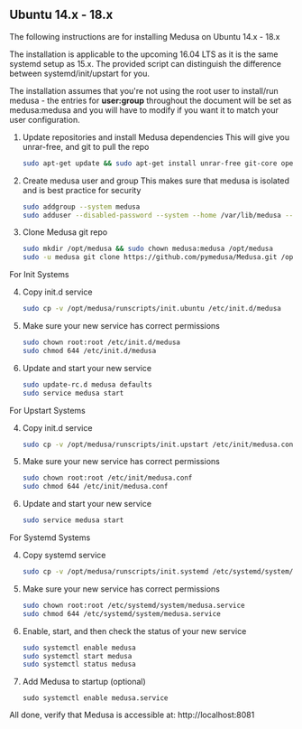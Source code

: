 ## Ubuntu 14.x - 18.x
The following instructions are for installing Medusa on Ubuntu 14.x - 18.x
 
The installation is applicable to the upcoming 16.04 LTS as it is the same systemd setup as 15.x. The provided script can distinguish the difference between systemd/init/upstart for you. 
 
The installation assumes that you're not using the root user to install/run medusa - the entries for **user:group** throughout the document will be set as medusa:medusa and you will have to modify if you want it to match your user configuration.

1. Update repositories and install Medusa dependencies
    This will give you unrar-free, and git to pull the repo
 
   ```bash
   sudo apt-get update && sudo apt-get install unrar-free git-core openssl libssl-dev python2.7 ffmpeg mediainfo
   ```

2. Create medusa user and group
    This makes sure that medusa is isolated and is best practice for security
   
    ```bash
    sudo addgroup --system medusa
    sudo adduser --disabled-password --system --home /var/lib/medusa --gecos "Medusa" --ingroup medusa medusa
    ```
   
3. Clone Medusa git repo
 
    ```bash
    sudo mkdir /opt/medusa && sudo chown medusa:medusa /opt/medusa
    sudo -u medusa git clone https://github.com/pymedusa/Medusa.git /opt/medusa
    ```

For Init Systems
	
4. Copy init.d service
 
    ```bash
    sudo cp -v /opt/medusa/runscripts/init.ubuntu /etc/init.d/medusa
    ```
 
5. Make sure your new service has correct permissions
 
    ```bash
    sudo chown root:root /etc/init.d/medusa
    sudo chmod 644 /etc/init.d/medusa
    ```
 
6. Update and start your new service
   
    ```bash
    sudo update-rc.d medusa defaults
	sudo service medusa start
    ```
	
For Upstart Systems

4. Copy init.d service
    ```bash
    sudo cp -v /opt/medusa/runscripts/init.upstart /etc/init/medusa.conf
    ```

5. Make sure your new service has correct permissions
    ```bash
    sudo chown root:root /etc/init/medusa.conf
    sudo chmod 644 /etc/init/medusa.conf
    ```

6. Update and start your new service
    ```bash
    sudo service medusa start
    ```

For Systemd Systems

4. Copy systemd service
    ```bash
    sudo cp -v /opt/medusa/runscripts/init.systemd /etc/systemd/system/medusa.service
    ```
 
5. Make sure your new service has correct permissions
    ```bash
    sudo chown root:root /etc/systemd/system/medusa.service
    sudo chmod 644 /etc/systemd/system/medusa.service
    ```
 
6. Enable, start, and then check the status of your new service
    ```bash
    sudo systemctl enable medusa
    sudo systemctl start medusa
    sudo systemctl status medusa
    ```

7. Add Medusa to startup (optional)
    ```
    sudo systemctl enable medusa.service
    ```

All done, verify that Medusa is accessible at: http://localhost:8081